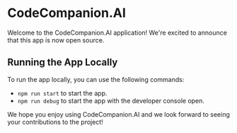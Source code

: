 # CodeCompanion.AI

Welcome to the CodeCompanion.AI application! We're excited to announce that this app is now open source.

## Running the App Locally

To run the app locally, you can use the following commands:

- `npm run start` to start the app.
- `npm run debug` to start the app with the developer console open.

We hope you enjoy using CodeCompanion.AI and we look forward to seeing your contributions to the project!
